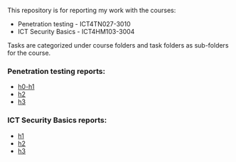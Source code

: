 This repository is for reporting my work with the courses:

- Penetration testing - ICT4TN027-3010
- ICT Security Basics - ICT4HM103-3004

Tasks are categorized under course folders and task folders as sub-folders for the course.

### Penetration testing reports:

+ [h0-h1](/Penetration%20Testing/h0-h1/h0-h1.md)
+ [h2](/Penetration%20Testing/h2/h2.md)
+ [h3](/Penetration%20Testing/h3/h3.md)
### ICT Security Basics reports:

+ [h1](/ICT%20Security%20Basics/h1/h1.md)
+ [h2](/ICT%20Security%20Basics/h2/h2.md)
+ [h3](/ICT%20Security%20Basics/h3/h3.md)